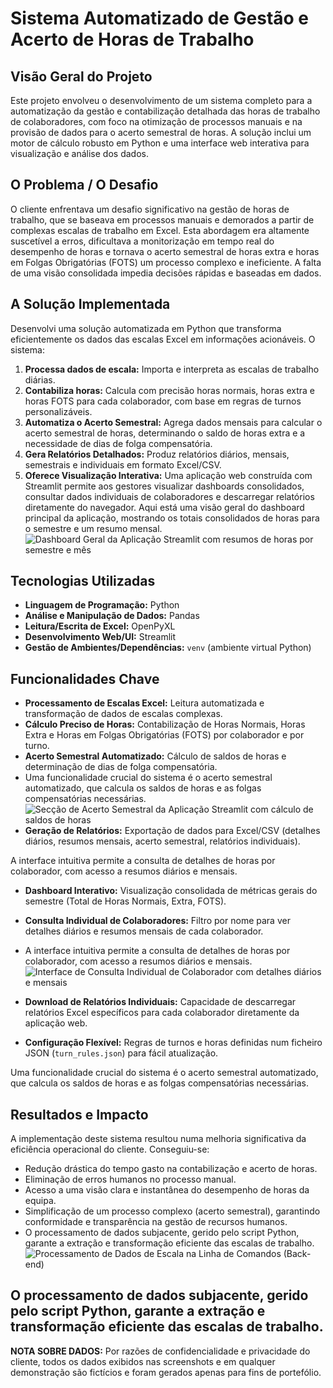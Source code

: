 # Sistema Automatizado de Gestão e Acerto de Horas de Trabalho

## Visão Geral do Projeto
Este projeto envolveu o desenvolvimento de um sistema completo para a automatização da gestão e contabilização detalhada das horas de trabalho de colaboradores, com foco na otimização de processos manuais e na provisão de dados para o acerto semestral de horas. A solução inclui um motor de cálculo robusto em Python e uma interface web interativa para visualização e análise dos dados.

## O Problema / O Desafio
O cliente enfrentava um desafio significativo na gestão de horas de trabalho, que se baseava em processos manuais e demorados a partir de complexas escalas de trabalho em Excel. Esta abordagem era altamente suscetível a erros, dificultava a monitorização em tempo real do desempenho de horas e tornava o acerto semestral de horas extra e horas em Folgas Obrigatórias (FOTS) um processo complexo e ineficiente. A falta de uma visão consolidada impedia decisões rápidas e baseadas em dados.

## A Solução Implementada
Desenvolvi uma solução automatizada em Python que transforma eficientemente os dados das escalas Excel em informações acionáveis. O sistema:
1.  **Processa dados de escala:** Importa e interpreta as escalas de trabalho diárias.
2.  **Contabiliza horas:** Calcula com precisão horas normais, horas extra e horas FOTS para cada colaborador, com base em regras de turnos personalizáveis.
3.  **Automatiza o Acerto Semestral:** Agrega dados mensais para calcular o acerto semestral de horas, determinando o saldo de horas extra e a necessidade de dias de folga compensatória.
4.  **Gera Relatórios Detalhados:** Produz relatórios diários, mensais, semestrais e individuais em formato Excel/CSV.
5.  **Oferece Visualização Interativa:** Uma aplicação web construída com Streamlit permite aos gestores visualizar dashboards consolidados, consultar dados individuais de colaboradores e descarregar relatórios diretamente do navegador.
Aqui está uma visão geral do dashboard principal da aplicação, mostrando os totais consolidados de horas para o semestre e um resumo mensal.
![Dashboard Geral da Aplicação Streamlit com resumos de horas por semestre e mês](https://github.com/user-attachments/assets/c91d0d74-a267-4f3b-9b35-3e3c2c0d0649)

## Tecnologias Utilizadas
* **Linguagem de Programação:** Python
* **Análise e Manipulação de Dados:** Pandas
* **Leitura/Escrita de Excel:** OpenPyXL
* **Desenvolvimento Web/UI:** Streamlit
* **Gestão de Ambientes/Dependências:** `venv` (ambiente virtual Python)

## Funcionalidades Chave
* **Processamento de Escalas Excel:** Leitura automatizada e transformação de dados de escalas complexas.
* **Cálculo Preciso de Horas:** Contabilização de Horas Normais, Horas Extra e Horas em Folgas Obrigatórias (FOTS) por colaborador e por turno.
* **Acerto Semestral Automatizado:** Cálculo de saldos de horas e determinação de dias de folga compensatória.
* Uma funcionalidade crucial do sistema é o acerto semestral automatizado, que calcula os saldos de horas e as folgas compensatórias necessárias.
![Secção de Acerto Semestral da Aplicação Streamlit com cálculo de saldos de horas]((https://github.com/user-attachments/assets/7ffb7aa3-e890-4e87-9961-f69b556c4bbe))
* **Geração de Relatórios:** Exportação de dados para Excel/CSV (detalhes diários, resumos mensais, acerto semestral, relatórios individuais).

A interface intuitiva permite a consulta de detalhes de horas por colaborador, com acesso a resumos diários e mensais.
* **Dashboard Interativo:** Visualização consolidada de métricas gerais do semestre (Total de Horas Normais, Extra, FOTS).
* **Consulta Individual de Colaboradores:** Filtro por nome para ver detalhes diários e resumos mensais de cada colaborador.
* A interface intuitiva permite a consulta de detalhes de horas por colaborador, com acesso a resumos diários e mensais.
  ![Interface de Consulta Individual de Colaborador com detalhes diários e mensais](https://github.com/user-attachments/assets/8cf2fa74-3de1-4ff6-aa0d-38b4c498a44d)

* **Download de Relatórios Individuais:** Capacidade de descarregar relatórios Excel específicos para cada colaborador diretamente da aplicação web.
* **Configuração Flexível:** Regras de turnos e horas definidas num ficheiro JSON (`turn_rules.json`) para fácil atualização.

Uma funcionalidade crucial do sistema é o acerto semestral automatizado, que calcula os saldos de horas e as folgas compensatórias necessárias.
## Resultados e Impacto
A implementação deste sistema resultou numa melhoria significativa da eficiência operacional do cliente. Conseguiu-se:
* Redução drástica do tempo gasto na contabilização e acerto de horas.
* Eliminação de erros humanos no processo manual.
* Acesso a uma visão clara e instantânea do desempenho de horas da equipa.
* Simplificação de um processo complexo (acerto semestral), garantindo conformidade e transparência na gestão de recursos humanos.
* O processamento de dados subjacente, gerido pelo script Python, garante a extração e transformação eficiente das escalas de trabalho.
![Processamento de Dados de Escala na Linha de Comandos (Back-end)](https://github.com/user-attachments/assets/b217fb0b-a132-4d74-a94e-5ef93a30a55b)



O processamento de dados subjacente, gerido pelo script Python, garante a extração e transformação eficiente das escalas de trabalho.
---

**NOTA SOBRE DADOS:** Por razões de confidencialidade e privacidade do cliente, todos os dados exibidos nas screenshots e em qualquer demonstração são fictícios e foram gerados apenas para fins de portefólio.
